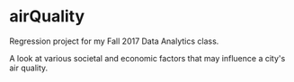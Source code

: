# airQuality

Regression project for my Fall 2017 Data Analytics class.

A look at various societal and economic factors that may influence a city's air quality.
